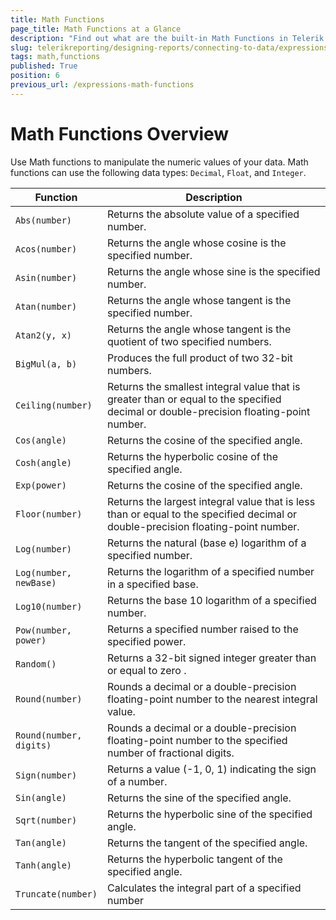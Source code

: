 ```yaml
---
title: Math Functions
page_title: Math Functions at a Glance
description: "Find out what are the built-in Math Functions in Telerik Reporting and how to use them in expressions in reports."
slug: telerikreporting/designing-reports/connecting-to-data/expressions/expressions-reference/functions/math-functions
tags: math,functions
published: True
position: 6
previous_url: /expressions-math-functions
---
```

<style>
table th:first-of-type {
	width: 25%;
}
table th:nth-of-type(2) {
	width: 75%;
}
</style>

# Math Functions Overview

Use Math functions to manipulate the numeric values of your data. Math functions can use the following data types: `Decimal`, `Float`, and `Integer`.

| Function | Description |
| ------ | ------ |
| `Abs(number)` |Returns the absolute value of a specified number.|
| `Acos(number)` |Returns the angle whose cosine is the specified number.|
| `Asin(number)` |Returns the angle whose sine is the specified number.|
| `Atan(number)` |Returns the angle whose tangent is the specified number.|
| `Atan2(y, x)` |Returns the angle whose tangent is the quotient of two specified numbers.|
| `BigMul(a, b)` |Produces the full product of two 32-bit numbers.|
| `Ceiling(number)` |Returns the smallest integral value that is greater than or equal to the specified decimal or double-precision floating-point number.|
| `Cos(angle)` |Returns the cosine of the specified angle.|
| `Cosh(angle)` |Returns the hyperbolic cosine of the specified angle.|
| `Exp(power)` |Returns the cosine of the specified angle.|
| `Floor(number)` |Returns the largest integral value that is less than or equal to the specified decimal or double-precision floating-point number.|
| `Log(number)` |Returns the natural (base e) logarithm of a specified number.|
| `Log(number, newBase)` |Returns the logarithm of a specified number in a specified base.|
| `Log10(number)` |Returns the base 10 logarithm of a specified number.|
| `Pow(number, power)` |Returns a specified number raised to the specified power.|
| `Random()` |Returns a 32-bit signed integer greater than or equal to zero .|
| `Round(number)` |Rounds a decimal or a double-precision floating-point number to the nearest integral value.|
| `Round(number, digits)` |Rounds a decimal or a double-precision floating-point number to the specified number of fractional digits.|
| `Sign(number)` |Returns a value (-1, 0, 1) indicating the sign of a number.|
| `Sin(angle)` |Returns the sine of the specified angle.|
| `Sqrt(number)` |Returns the hyperbolic sine of the specified angle.|
| `Tan(angle)` |Returns the tangent of the specified angle.|
| `Tanh(angle)` |Returns the hyperbolic tangent of the specified angle.|
| `Truncate(number)` |Calculates the integral part of a specified number|
